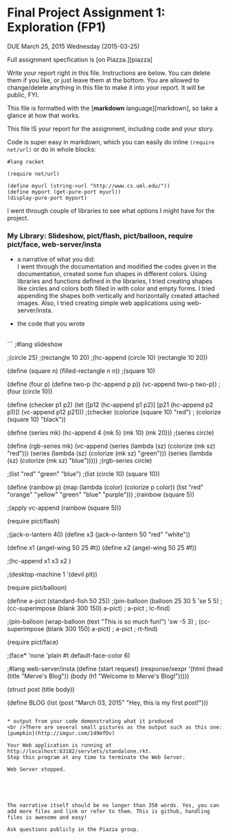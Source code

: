 # Final Project Assignment 1: Exploration (FP1) 
DUE March 25, 2015 Wednesday (2015-03-25)

Full assignment specfication is [on Piazza.][piazza]

Write your report right in this file. Instructions are below. You can delete them if you like, or just leave them at the bottom.
You are allowed to change/delete anything in this file to make it into your report. It will be public, FYI.

This file is formatted with the [**markdown** language][markdown], so take a glance at how that works.

This file IS your report for the assignment, including code and your story.

Code is super easy in markdown, which you can easily do inline `(require net/url)` or do in whole blocks:
```
#lang racket

(require net/url)

(define myurl (string->url "http://www.cs.uml.edu/"))
(define myport (get-pure-port myurl))
(display-pure-port myport)
```
I went through couple of libraries to see what options I might have for the project. 

### My Library: Slideshow, pict/flash,  pict/balloon, require pict/face, web-server/insta
* a narrative of what you did:
<br />I went through the documentation and modified the codes given in the documentation, created some fun shapes in different colors. Using  libraries and functions defined in the libraries, I tried creating shapes like circles and colors both filled in with color and empty forms. I tried appending the shapes both vertically and horizontally created attached images. Also, I tried creating simple web applications using web-server/insta.


* the code that you wrote
<br />
```
;#lang slideshow 

;(circle 25)
;(rectangle 10 20)
;(hc-append (circle 10) (rectangle 10 20))

(define (square n)
  (filled-rectangle n n))
;(square 10)

(define (four p)
  (define two-p (hc-append p p))
  (vc-append two-p two-p))
;(four (circle 10))

(define (checker p1 p2)
  (let ([p12 (hc-append p1 p2)]
        [p21 (hc-append p2 p1)])
    (vc-append p12 p21)))
;(checker (colorize (square 10) "red")
;         (colorize (square 10) "black"))

(define (series mk)
  (hc-append 4 (mk 5) (mk 10) (mk 20)))
;(series circle)

(define (rgb-series mk)
  (vc-append 
   (series (lambda (sz) (colorize (mk sz) "red")))
   (series (lambda (sz) (colorize (mk sz) "green")))
   (series (lambda (sz) (colorize (mk sz) "blue")))))
;(rgb-series circle)

;(list "red" "green" "blue")
;(list (circle 10) (square 10))

(define (rainbow p)
  (map (lambda (color)
         (colorize p color))
       (list "red" "orange" "yellow" "green" "blue" "purple")))
;(rainbow (square 5))

;(apply vc-append (rainbow (square 5)))

(require pict/flash)

;(jack-o-lantern 40)
(define x3 (jack-o-lantern 50 "red" "white"))

(define x1 (angel-wing 50 25 #t))
(define x2 (angel-wing 50 25 #f))

;(hc-append x1 x3 x2 )

;(desktop-machine 1 '(devil plt))

(require pict/balloon)

(define a-pict (standard-fish 50 25))
;(pin-balloon (balloon 25 30 5 'se 5 5)
;               (cc-superimpose (blank 300 150) a-pict)
;               a-pict
;               lc-find)

;(pin-balloon (wrap-balloon (text "This is so much fun!") 'sw -5 3)
;               (cc-superimpose (blank 300 150) a-pict)
;               a-pict
;               rt-find)


(require pict/face)

;(face* 'none 'plain #t default-face-color 6)

;#lang web-server/insta
(define (start request)
  (response/xexpr
   '(html
     (head (title "Merve's Blog"))
     (body (h1 "Welcome to Merve's Blog!")))))

(struct post (title body))

(define BLOG (list (post "March 03, 2015"
                         "Hey, this is my first post!")))
```

* output from your code demonstrating what it produced
<br />There are several small pictures as the output such as this one: [pumpkin](http://imgur.com/149mfDv)

Your Web application is running at http://localhost:63182/servlets/standalone.rkt.
Stop this program at any time to terminate the Web Server.

Web Server stopped.




 
The narrative itself should be no longer than 350 words. Yes, you can add more files and link or refer to them. This is github, handling files is awesome and easy!

Ask questions publicly in the Piazza group.
